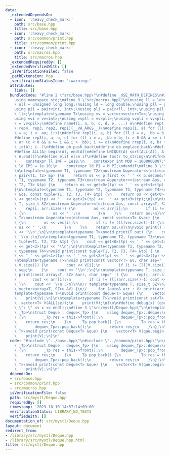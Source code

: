 ```yaml
---
data:
  _extendedDependsOn:
  - icon: ':heavy_check_mark:'
    path: src/base.hpp
    title: src/base.hpp
  - icon: ':heavy_check_mark:'
    path: src/common/print.hpp
    title: src/common/print.hpp
  - icon: ':heavy_check_mark:'
    path: src/macros.hpp
    title: src/macros.hpp
  _extendedRequiredBy: []
  _extendedVerifiedWith: []
  _isVerificationFailed: false
  _pathExtension: hpp
  _verificationStatusIcon: ':warning:'
  attributes:
    links: []
  bundledCode: "#line 2 \"src/base.hpp\"\n#define _USE_MATH_DEFINES\n#include <bits/stdc++.h>\n\
    using namespace std;\n#line 3 \"src/macros.hpp\"\n\nusing ll = long long;\nusing\
    \ ull = unsigned long long;\nusing ld = long double;\nusing pll = pair<ll, ll>;\n\
    using pii = pair<int, int>;\nusing pli = pair<ll, int>;\nusing pil = pair<int,\
    \ ll>;\ntemplate<typename T>\nusing vv = vector<vector<T>>;\nusing vvl = vv<ll>;\n\
    using vvi = vv<int>;\nusing vvpll = vv<pll>;\nusing vvpli = vv<pli>;\nusing vvpil\
    \ = vv<pil>;\n#define name4(i, a, b, c, d, e, ...) e\n#define rep(...) name4(__VA_ARGS__,\
    \ rep4, rep3, rep2, rep1)(__VA_ARGS__)\n#define rep1(i, a) for (ll i = 0, _aa\
    \ = a; i < _aa; i++)\n#define rep2(i, a, b) for (ll i = a, _bb = b; i < _bb; i++)\n\
    #define rep3(i, a, b, c) for (ll i = a, _bb = b; (c > 0 && a <= i && i < _bb)\
    \ or (c < 0 && a >= i && i > _bb); i += c)\n#define rrep(i, a, b) for (ll i=(a);\
    \ i>(b); i--)\n#define pb push_back\n#define eb emplace_back\n#define mkp make_pair\n\
    #define ALL(A) begin(A), end(A)\n#define UNIQUE(A) sort(ALL(A)), A.erase(unique(ALL(A)),\
    \ A.end())\n#define elif else if\n#define tostr to_string\n\n#ifndef CONSTANTS\n\
    \    constexpr ll INF = 1e18;\n    constexpr int MOD = 1000000007;\n    constexpr\
    \ ld EPS = 1e-10;\n    constexpr ld PI = M_PI;\n#endif\n#line 3 \"src/common/print.hpp\"\
    \n\ntemplate<typename T1, typename T2>\nostream &operator<<(ostream &os, const\
    \ pair<T1, T2> &p) {\n    return os << p.first << ' ' << p.second;\n}\n\ntemplate<typename\
    \ T1, typename T2, typename T3>\nostream &operator<<(ostream &os, const tuple<T1,\
    \ T2, T3> &tp) {\n    return os << get<0>(tp) << ' ' << get<1>(tp) << ' ' << get<2>(tp);\n\
    }\n\ntemplate<typename T1, typename T2, typename T3, typename T4>\nostream &operator<<(ostream\
    \ &os, const tuple<T1, T2, T3, T4> &tp) {\n    return os << get<0>(tp) << ' '\
    \ << get<1>(tp) << ' ' << get<2>(tp) << ' ' << get<3>(tp);\n}\n\ntemplate<typename\
    \ T, size_t SZ>\nostream &operator<<(ostream &os, const array<T, SZ> &arr) {\n\
    \    rep(i, arr.size()) {\n        os << arr[i];\n        if (i != (ll)arr.size()-1)\
    \ {\n            os << ' ';\n        }\n    }\n    return os;\n}\n\ntemplate<typename\
    \ T>\nostream &operator<<(ostream &os, const vector<T> &vec) {\n    rep(i, vec.size())\
    \ {\n        os << vec[i];\n        if (i != (ll)vec.size()-1) {\n           \
    \ os << ' ';\n        }\n    }\n    return os;\n}\n\nvoid print() {\n    cout\
    \ << '\\n';\n}\n\ntemplate<typename T>\nvoid print(T out) {\n    cout << out <<\
    \ '\\n';\n}\n\ntemplate<typename T1, typename T2, typename T3>\nvoid print(const\
    \ tuple<T1, T2, T3> &tp) {\n    cout << get<0>(tp) << ' ' << get<1>(tp) << ' '\
    \ << get<2>(tp) << '\\n';\n}\n\ntemplate<typename T1, typename T2, typename T3,\
    \ typename T4>\nvoid print(const tuple<T1, T2, T3, T4> &tp) { \n    cout << get<0>(tp)\
    \ << ' ' << get<1>(tp) << ' ' << get<2>(tp) << ' ' << get<3>(tp) << '\\n';\n}\n\
    \ntemplate<typename T>\nvoid print(const vector<T> &V, char sep=' ') {\n    rep(i,\
    \ V.size()) {\n        cout << V[i];\n        if (i != (ll)V.size()-1) cout <<\
    \ sep;\n    }\n    cout << '\\n';\n}\n\ntemplate<typename T, size_t SZ>\nvoid\
    \ print(const array<T, SZ> &arr, char sep=' ') {\n    rep(i, arr.size()) {\n \
    \       cout << arr[i];\n        if (i != (ll)arr.size()-1) cout << sep;\n   \
    \ }\n    cout << '\\n';\n}\n\n// template<typename T, size_t SZ>\n// void print(const\
    \ vector<array<T, SZ>> &V) {\n//     for (auto& arr : V) print(arr);\n// }\n\n\
    template<typename T>\nvoid print(const deque<T> &que) {\n    vector<T> V(ALL(que));\n\
    \    print(V);\n}\n\ntemplate<typename T>\nvoid print(const set<T> &se) {\n  \
    \  vector<T> V(ALL(se));\n    print(V);\n}\n\n#define debug(x) (cout << #x <<\
    \ \": \" << x << endl);\n#line 3 \"src/mystl/Deque.hpp\"\n\ntemplate<typename\
    \ _Tp>\nstruct Deque : deque<_Tp> {\n    using deque<_Tp>::deque;\n    _Tp pop_front()\
    \ {\n        _Tp res = this->front();\n        deque<_Tp>::pop_front();\n    \
    \    return res;\n    }\n    _Tp pop_back() {\n        _Tp res = this->back();\n\
    \        deque<_Tp>::pop_back();\n        return res;\n    }\n};\n\ntemplate<typename\
    \ T>\nvoid print(const Deque<T> &que) {\n    vector<T> V(que.begin(), que.end());\n\
    \    print(V);\n}\n"
  code: "#include \"../base.hpp\"\n#include \"../common/print.hpp\"\n\ntemplate<typename\
    \ _Tp>\nstruct Deque : deque<_Tp> {\n    using deque<_Tp>::deque;\n    _Tp pop_front()\
    \ {\n        _Tp res = this->front();\n        deque<_Tp>::pop_front();\n    \
    \    return res;\n    }\n    _Tp pop_back() {\n        _Tp res = this->back();\n\
    \        deque<_Tp>::pop_back();\n        return res;\n    }\n};\n\ntemplate<typename\
    \ T>\nvoid print(const Deque<T> &que) {\n    vector<T> V(que.begin(), que.end());\n\
    \    print(V);\n}\n"
  dependsOn:
  - src/base.hpp
  - src/common/print.hpp
  - src/macros.hpp
  isVerificationFile: false
  path: src/mystl/Deque.hpp
  requiredBy: []
  timestamp: '2023-10-10 14:57:14+09:00'
  verificationStatus: LIBRARY_NO_TESTS
  verifiedWith: []
documentation_of: src/mystl/Deque.hpp
layout: document
redirect_from:
- /library/src/mystl/Deque.hpp
- /library/src/mystl/Deque.hpp.html
title: src/mystl/Deque.hpp
---
```

